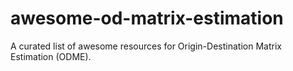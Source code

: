 # awesome-od-matrix-estimation
A curated list of awesome resources for Origin-Destination Matrix Estimation (ODME).
